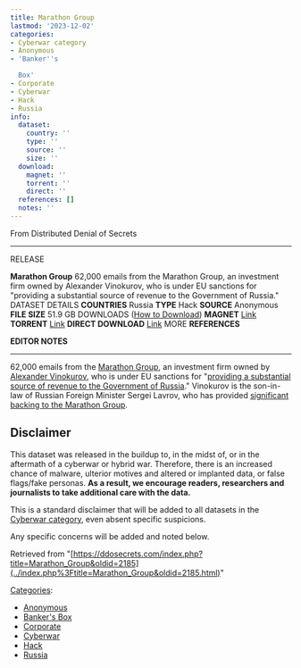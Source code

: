 ```yaml
---
title: Marathon Group
lastmod: '2023-12-02'
categories:
- Cyberwar category
- Anonymous
- 'Banker''s

  Box'
- Corporate
- Cyberwar
- Hack
- Russia
info:
  dataset:
    country: ''
    type: ''
    source: ''
    size: ''
  download:
    magnet: ''
    torrent: ''
    direct: ''
  references: []
  notes: ''
---
```




From Distributed Denial of Secrets

---
RELEASE

**Marathon Group**
62,000 emails from the Marathon Group, an investment firm owned by Alexander Vinokurov, who is under EU sanctions for "providing a substantial source of revenue to the Government of Russia."
DATASET DETAILS
**COUNTRIES** Russia
**TYPE** Hack
**SOURCE** Anonymous
**FILE SIZE** 51.9 GB
DOWNLOADS ([How to Download](Torrents.html "Torrents"))
**MAGNET** [Link](magnet:?xt=urn:btih:00e58cc028d741738ef39a58f8751ce8401048b5&dn=marathongroup.ru&tr=udp://9.rarbg.to:2920&tr=udp://tracker.opentrackr.org:1337&tr=udp://exodus.desync.com:6969)
**TORRENT** [Link](../images/6/66/Marathongroup.ru.torrent)
**DIRECT DOWNLOAD** [Link](https://data.ddosecrets.com/Marathon%20Group/)
MORE
**REFERENCES**

**EDITOR NOTES**

---

62,000 emails from the [Marathon
Group](https://en.marathongroup.ru/assets), an investment firm owned by [Alexander
Vinokurov](https://en.wikipedia.org/wiki/Alexander_Vinokurov_(businessman) "wikipedia:Alexander Vinokurov (businessman)"),
who is under EU sanctions for "[providing a substantial source of
revenue to the Government of
Russia](https://eur-lex.europa.eu/legal-content/EN/TXT/PDF/?uri=OJ:L:2022:080:FULL&from=EN)." Vinokurov is the son-in-law of Russian Foreign
Minister Sergei Lavrov, who has provided [significant backing to the
Marathon
Group](https://www.underminers.info/s/Kremligarchs.pdf).

## Disclaimer

This dataset was released in the buildup to, in the midst of, or in the
aftermath of a cyberwar or hybrid war. Therefore, there is an increased
chance of malware, ulterior motives and altered or implanted data, or
false flags/fake personas. **As a result, we encourage readers,
researchers and journalists to take additional care with the data.**

This is a standard disclaimer that will be added to all datasets in the
[Cyberwar category](./Category:Cyberwar.html "Category:Cyberwar"), even
absent specific suspicions.

Any specific concerns will be added and noted below.

Retrieved from
"[https://ddosecrets.com/index.php?title=Marathon_Group&oldid=2185](../index.php%3Ftitle=Marathon_Group&oldid=2185.html)"

[Categories](./Special:Categories.html "Special:Categories"):

- [Anonymous](./Category:Anonymous.html "Category:Anonymous")
- [Banker's
Box](./Category:Banker's_Box.html "Category:Banker's Box")
- [Corporate](./Category:Corporate.html "Category:Corporate")
- [Cyberwar](./Category:Cyberwar.html "Category:Cyberwar")
- [Hack](./Category:Hack.html "Category:Hack")
- [Russia](./Category:Russia.html "Category:Russia")
